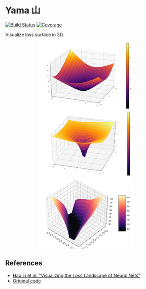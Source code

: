 # Yama 山

[![Build Status](https://github.com/pxl-th/lviz.jl/workflows/CI/badge.svg)](https://github.com/pxl-th/lviz.jl/actions)
[![Coverage](https://codecov.io/gh/pxl-th/lviz.jl/branch/master/graph/badge.svg)](https://codecov.io/gh/pxl-th/lviz.jl)

Visualize loss surface in 3D.

<p align="center">
  <img src="res/mnist.png" width=300>
  <img src="res/mnist-log.png" width=300>
  <img src="res/custom.png" width=300>
</p>

## References

- [Hao Li et.al. "Visualizing the Loss Landscape of Neural Nets"](https://arxiv.org/abs/1712.09913)
- [Original code](https://github.com/tomgoldstein/loss-landscape)

